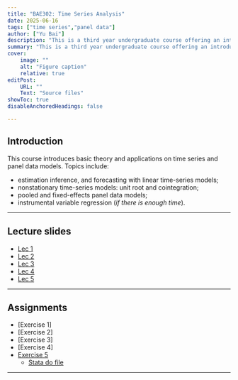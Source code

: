 ```yaml
---
title: "BAE302: Time Series Analysis" 
date: 2025-06-16
tags: ["time series","panel data"]
author: ["Yu Bai"]
description: "This is a third year undergraduate course offering an introduction to time series analysis and panel data models. " 
summary: "This is a third year undergraduate course offering an introduction to time series analysis and panel data models." 
cover:
    image: ""
    alt: "Figure caption"
    relative: true
editPost:
    URL: ""
    Text: "Source files"
showToc: true
disableAnchoredHeadings: false

---
```


## Introduction

This course introduces basic theory and applications on time series and panel data models. Topics include:

+ estimation inference, and forecasting with linear time-series models;
+ nonstationary time-series models: unit root and cointegration; 
+ pooled and fixed-effects panel data models;
+ instrumental variable regression (*if there is enough time*). 
---

## Lecture slides

+ [Lec 1](slides/Lec1.pdf)
+ [Lec 2](slides/Lec2.pdf)
+ [Lec 3](slides/Lec3.pdf)
+ [Lec 4](slides/Lec4.pdf)
+ [Lec 5](slides/Lec5.pdf)
  
---

## Assignments

+ [Exercise 1]
+ [Exercise 2]
+ [Exercise 3]
+ [Exercise 4]  
+ [Exercise 5](assignments/Assignment5.pdf)  
    + [Stata do file](assignments/PanelData_Exercises.do)
  
---

